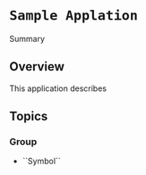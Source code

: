 # ``Sample Applation``

<!--@START_MENU_TOKEN@-->Summary<!--@END_MENU_TOKEN@-->

## Overview

This application describes 

## Topics

### <!--@START_MENU_TOKEN@-->Group<!--@END_MENU_TOKEN@-->

- <!--@START_MENU_TOKEN@-->``Symbol``<!--@END_MENU_TOKEN@-->

